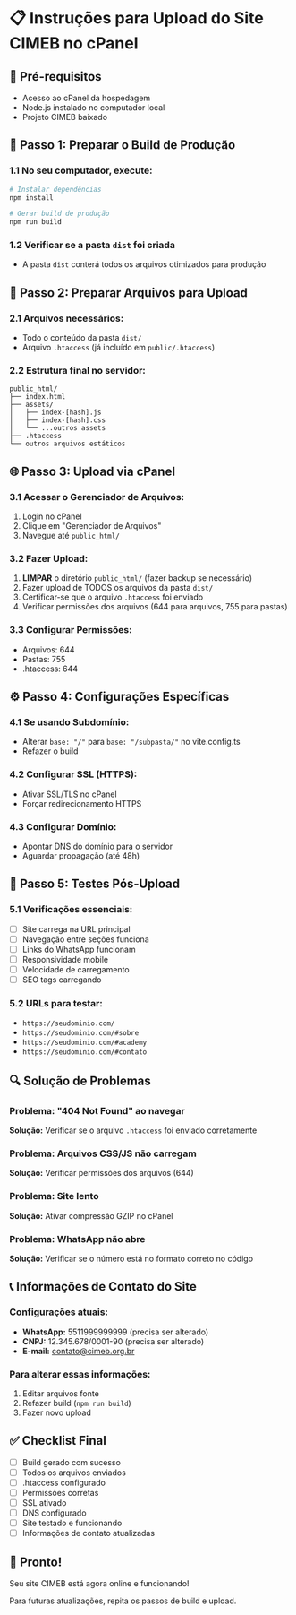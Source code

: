 
# 📋 Instruções para Upload do Site CIMEB no cPanel

## 🎯 Pré-requisitos
- Acesso ao cPanel da hospedagem
- Node.js instalado no computador local
- Projeto CIMEB baixado

## 🔧 Passo 1: Preparar o Build de Produção

### 1.1 No seu computador, execute:
```bash
# Instalar dependências
npm install

# Gerar build de produção
npm run build
```

### 1.2 Verificar se a pasta `dist` foi criada
- A pasta `dist` conterá todos os arquivos otimizados para produção

## 📁 Passo 2: Preparar Arquivos para Upload

### 2.1 Arquivos necessários:
- Todo o conteúdo da pasta `dist/`
- Arquivo `.htaccess` (já incluído em `public/.htaccess`)

### 2.2 Estrutura final no servidor:
```
public_html/
├── index.html
├── assets/
│   ├── index-[hash].js
│   ├── index-[hash].css
│   └── ...outros assets
├── .htaccess
└── outros arquivos estáticos
```

## 🌐 Passo 3: Upload via cPanel

### 3.1 Acessar o Gerenciador de Arquivos:
1. Login no cPanel
2. Clique em "Gerenciador de Arquivos"
3. Navegue até `public_html/`

### 3.2 Fazer Upload:
1. **LIMPAR** o diretório `public_html/` (fazer backup se necessário)
2. Fazer upload de TODOS os arquivos da pasta `dist/`
3. Certificar-se que o arquivo `.htaccess` foi enviado
4. Verificar permissões dos arquivos (644 para arquivos, 755 para pastas)

### 3.3 Configurar Permissões:
- Arquivos: 644
- Pastas: 755
- .htaccess: 644

## ⚙️ Passo 4: Configurações Específicas

### 4.1 Se usando Subdomínio:
- Alterar `base: "/"` para `base: "/subpasta/"` no vite.config.ts
- Refazer o build

### 4.2 Configurar SSL (HTTPS):
- Ativar SSL/TLS no cPanel
- Forçar redirecionamento HTTPS

### 4.3 Configurar Domínio:
- Apontar DNS do domínio para o servidor
- Aguardar propagação (até 48h)

## 🧪 Passo 5: Testes Pós-Upload

### 5.1 Verificações essenciais:
- [ ] Site carrega na URL principal
- [ ] Navegação entre seções funciona
- [ ] Links do WhatsApp funcionam
- [ ] Responsividade mobile
- [ ] Velocidade de carregamento
- [ ] SEO tags carregando

### 5.2 URLs para testar:
- `https://seudominio.com/`
- `https://seudominio.com/#sobre`
- `https://seudominio.com/#academy`
- `https://seudominio.com/#contato`

## 🔍 Solução de Problemas

### Problema: "404 Not Found" ao navegar
**Solução:** Verificar se o arquivo `.htaccess` foi enviado corretamente

### Problema: Arquivos CSS/JS não carregam
**Solução:** Verificar permissões dos arquivos (644)

### Problema: Site lento
**Solução:** Ativar compressão GZIP no cPanel

### Problema: WhatsApp não abre
**Solução:** Verificar se o número está no formato correto no código

## 📞 Informações de Contato do Site

### Configurações atuais:
- **WhatsApp:** 5511999999999 (precisa ser alterado)
- **CNPJ:** 12.345.678/0001-90 (precisa ser alterado)
- **E-mail:** contato@cimeb.org.br

### Para alterar essas informações:
1. Editar arquivos fonte
2. Refazer build (`npm run build`)
3. Fazer novo upload

## ✅ Checklist Final

- [ ] Build gerado com sucesso
- [ ] Todos os arquivos enviados
- [ ] .htaccess configurado
- [ ] Permissões corretas
- [ ] SSL ativado
- [ ] DNS configurado
- [ ] Site testado e funcionando
- [ ] Informações de contato atualizadas

## 🎉 Pronto!

Seu site CIMEB está agora online e funcionando!

Para futuras atualizações, repita os passos de build e upload.
